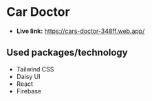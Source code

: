 # Car Doctor
* **Live link:** https://cars-doctor-348ff.web.app/
## Used packages/technology
* Tailwind CSS
* Daisy UI
* React
* Firebase

